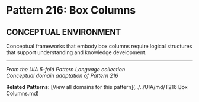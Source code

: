 # Pattern 216: Box Columns

## CONCEPTUAL ENVIRONMENT

Conceptual frameworks that embody box columns require logical structures that support understanding and knowledge development.

---

*From the UIA 5-fold Pattern Language collection*  
*Conceptual domain adaptation of Pattern 216*

**Related Patterns**: [View all domains for this pattern](../../UIA/md/T216 Box Columns.md)